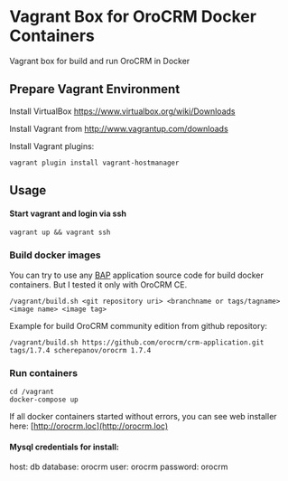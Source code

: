 # Vagrant Box for OroCRM Docker Containers

Vagrant box for build and run OroCRM in Docker

## Prepare Vagrant Environment

Install VirtualBox https://www.virtualbox.org/wiki/Downloads

Install Vagrant from http://www.vagrantup.com/downloads

Install Vagrant plugins:

    vagrant plugin install vagrant-hostmanager

## Usage

#### Start vagrant and login via ssh

    vagrant up && vagrant ssh

### Build docker images

You can try to use any [BAP](https://github.com/orocrm/platform) application source code for build docker containers. But I tested it only with OroCRM CE.

    /vagrant/build.sh <git repository uri> <branchname or tags/tagname> <image name> <image tag>

Example for build OroCRM community edition from github repository:

    /vagrant/build.sh https://github.com/orocrm/crm-application.git tags/1.7.4 scherepanov/orocrm 1.7.4

### Run containers

    cd /vagrant
    docker-compose up

If all docker containers started without errors, you can see web installer here: [http://orocrm.loc](http://orocrm.loc)

#### Mysql credentials for install:
host: db
database: orocrm 
user: orocrm 
password: orocrm
